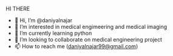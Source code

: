 HI THERE



- 👋 Hi, I’m @daniyalnajar
- 👀 I’m interested in medical engimeering and medical imaging
- 🌱 I’m currently learning python
- 💞️ I’m looking to collaborate on medical engineering project
- 📫 How to reach me (daniyalnajar99@gmail.com)

<!---
daniyalnajar/daniyalnajar is a ✨ special ✨ repository because its `README.md` (this file) appears on your GitHub profile.
You can click the Preview link to take a look at your changes.
--->
